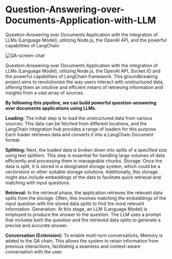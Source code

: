 # Question-Answering-over-Documents-Application-with-LLM
 Question-Answering over Documents Application with the integration of LLMs (Language Model), utilizing Node.js, the OpenAI API, and the powerful capabilities of LangChain

 

![QA-screen-chat](https://github.com/jpdelaye/Question-Answering-over-Documents-Application-with-LLM/assets/92291163/491fd7e9-7d02-4970-b211-c0cb741a4390)

Question-Answering over Documents Application with the integration of LLMs (Language Model), utilizing Node.js, the OpenAI API, Socket.IO and the powerful capabilities of LangChain framework. This groundbreaking project aims to revolutionize the way users interact with unstructured data, offering them an intuitive and efficient means of retrieving information and insights from a vast array of sources.

<b>By following this pipeline, we can build powerful question-answering over documents applications using LLMs.</b>

<b>Loading:</b> The initial step is to load the unstructured data from various sources. This data can be fetched from different locations, and the LangChain integration hub provides a range of loaders for this purpose. Each loader retrieves data and converts it into a LangChain Document format.

<b>Splitting:</b> Next, the loaded data is broken down into splits of a specified size using text splitters. This step is essential for handling large volumes of data efficiently and processing them in manageable chunks.
Storage: Once the data is split, it is stored in a designated storage system, which could be a vectorstore or other suitable storage solutions. Additionally, this storage might also include embeddings of the data to facilitate quick retrieval and matching with input questions.

<b>Retrieval:</b> In the retrieval phase, the application retrieves the relevant data splits from the storage. Often, this involves matching the embeddings of the input question with the stored data splits to find the most relevant information.
Generation: At this stage, an LLM (Language Model) is employed to produce the answer to the question. The LLM uses a prompt that includes both the question and the retrieved data splits to generate a precise and accurate answer.

<b>Conversation (Extension):</b> To enable multi-turn conversations, Memory is added to the QA chain. This allows the system to retain information from previous interactions, facilitating a seamless and context-aware conversation with the user.
